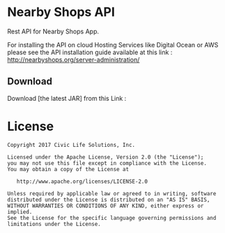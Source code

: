 

Nearby Shops API
==================

Rest API for Nearby Shops App. 

For installing the API on cloud Hosting Services like Digital Ocean or AWS please see the API installation guide available at this link : http://nearbyshops.org/server-administration/


Download
--------



Download [the latest JAR] from this Link : 


License
=======

    Copyright 2017 Civic Life Solutions, Inc.

    Licensed under the Apache License, Version 2.0 (the "License");
    you may not use this file except in compliance with the License.
    You may obtain a copy of the License at

       http://www.apache.org/licenses/LICENSE-2.0

    Unless required by applicable law or agreed to in writing, software
    distributed under the License is distributed on an "AS IS" BASIS,
    WITHOUT WARRANTIES OR CONDITIONS OF ANY KIND, either express or implied.
    See the License for the specific language governing permissions and
    limitations under the License.


 [1]: http://nearbyshops.org
 [snap]: https://oss.sonatype.org/content/repositories/snapshots/
